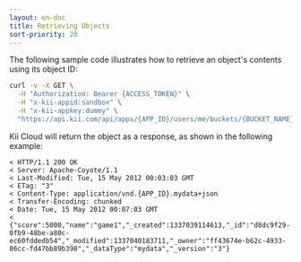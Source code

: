 ```yaml
---
layout: en-doc
title: Retrieving Objects
sort-priority: 20
---
```

The following sample code illustrates how to retrieve an object's contents using its object ID:

```sh
curl -v -X GET \
  -H "Authorization: Bearer {ACCESS_TOKEN}" \
  -H "x-kii-appid:sandbox" \
  -H "x-kii-appkey:dummy" \
  "https://api.kii.com/api/apps/{APP_ID}/users/me/buckets/{BUCKET_NAME}/objects/{OBJECT_ID}"
```

Kii Cloud will return the object as a response, as shown in the following example:

```
< HTTP/1.1 200 OK
< Server: Apache-Coyote/1.1
< Last-Modified: Tue, 15 May 2012 00:03:03 GMT
< ETag: "3"
< Content-Type: application/vnd.{APP_ID}.mydata+json
< Transfer-Encoding: chunked
< Date: Tue, 15 May 2012 00:07:03 GMT
<
{"score":5000,"name":"game1","_created":1337039114613,"_id":"d8dc9f29-0fb9-48be-a80c-ec60fddedb54","_modified":1337040183711,"_owner":"ff43674e-b62c-4933-86cc-fd47bb89b398","_dataType":"mydata","_version":"3"}
```
